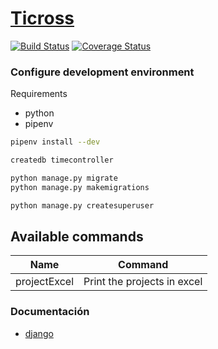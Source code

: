 # [Ticross](https://time-controller.herokuapp.com/)
[![Build Status](https://travis-ci.org/arponpes/ticross.svg?branch=master)](https://travis-ci.org/arponpes/ticross) [![Coverage Status](https://coveralls.io/repos/github/arponpes/ticross/badge.svg?branch=master)](https://coveralls.io/github/arponpes/ticross?branch=master)


### Configure development environment

Requirements

+ python
+ pipenv

``` bash
pipenv install --dev

createdb timecontroller

python manage.py migrate
python manage.py makemigrations

python manage.py createsuperuser

```
## Available commands

| Name          | Command           | 
| ------------- |:-------------:| 
| projectExcel  | Print the projects in excel |

### Documentación


* [django](https://docs.djangoproject.com/en/2.0/)
